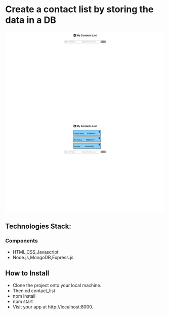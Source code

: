 # Create a contact list by storing the data in a DB

![Empty Database](project_images/image1.png)
![Added contacts to DB](project_images/image2.png)

## Technologies Stack:

### Components
* HTML,CSS,Javascript
* Node.js,MongoDB,Express.js



## How to Install

* Clone the project onto your local machine.
* Then cd contact_list
* npm install
* npm start
* Visit your app at http://localhost:8000.